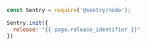 ```javascript
const Sentry = require('@sentry/node');

Sentry.init({
  release: "{{ page.release_identifier }}"
})
```
